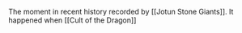 The moment in recent history recorded by [[Jotun Stone Giants]].
It happened when [[Cult of the Dragon]] 